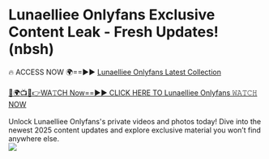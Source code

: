 # Lunaelliee Onlyfans Exclusive Content Leak - Fresh Updates! (nbsh)

🔥 ACCESS NOW 🌍==►► <a href="https://tinyurl.com/kvy9nzfs" rel="nofollow">Lunaelliee Onlyfans Latest Collection</a>
<br><br>
[🔴🌍📺📱👉WA𝚃CH Now==►► CLICK HERE TO Lunaelliee Onlyfans 𝚆𝙰𝚃𝙲𝙷 NOW](https://tinyurl.com/kvy9nzfs)
<br><br>
Unlock Lunaelliee Onlyfans's private videos and photos today! Dive into the newest 2025 content updates and explore exclusive material you won’t find anywhere else.
<br>
<a href="https://tinyurl.com/kvy9nzfs" rel="nofollow" data-target="animated-image.originalLink"><img src="https://camo.githubusercontent.com/8a4f000d20f83aca3bf7ec5f350d767afa0574a8a352519fd8cfa583a6f93a33/68747470733a2f2f692e696d6775722e636f6d2f644a486b345a712e676966" data-canonical-src="https://i.imgur.com/dJHk4Zq.gif" style="max-width: 100%; display: inline-block;" data-target="animated-image.originalImage"></a>
<br>
